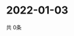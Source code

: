 # 2022-01-03
  共 0条

  <!-- BEGIN -->
  <!-- 最后更新时间Mon Jan 03 2022 15:03:34 GMT+0000 (Coordinated Universal Time) -->
  
  <!-- END -->
  
  